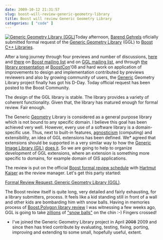 ```yaml
---
date: 2009-10-12 21:31:57
slug: boost-will-review-generic-geometry-library
title: Boost will review Generic Geometry Library
categories: [ "code" ]
---
```


[![Generic Geometry Library (GGL)](/images/logos/ggl-logo.png)](http://trac.osgeo.org/ggl/)Today afternoon, [Barend Gehrels](http://geometrylibrary.geodan.nl/) oficially submitted formal request of the [Generic Geometry Library](http://trac.osgeo.org/ggl) (GGL) to [Boost C++ Libraries](http://www.boost.org/).





After a long journey through four previews and number of discussions, [here](http://www.google.com/search?q=ggl+site%3Alists.boost.org) and [there](http://www.google.com/search?hl=en&q=%22generic+geometry+library%22+site%3Alists.boost.org) on [Boost mailing list](http://lists.boost.org/) and on [GGL mailing list](http://lists.osgeo.org/mailman/listinfo/ggl), and through [the library presentation](http://trac.osgeo.org/ggl/wiki/BoostCon) at [BoostCon](http://www.boostcon.com/)'08 and hard work on application of improvements to design and implementation contributed by previews reviewers and also by growing community of users, the [Generic](http://en.wikipedia.org/wiki/Generic_programming) Geometry Library project finally has got his D-Day. Today official request has been posted to the Boost Community.





The design of the GGL library is stable. The library provides a variety of coherent functionality. Given that, the library has matured enough for formal review. Fair enough.





The Generic [Geometry](http://tsusiatsoftware.net/jts/jts-links.html) Library is considered as a general purpose library which is not bound to any specific domain. I believe this goal has been achieved very well. However, every use of a software library is a domain-specific use. Thus, next to built-in features, [agnosticism](http://en.wiktionary.org/wiki/agnostic) (computing) and extensibility, an idea of GGL extensions has been defined. We* agreed that extensions should be supported in a very similar way to how the [Generic Image Library (GIL)](http://opensource.adobe.com/wiki/display/gil/Generic+Image+Library) [does it](http://gil-contributions.googlecode.com/). So we are going to help to organize development of GGL extensions, where an extension is something more specific to domains, for example domain of GIS applications.





The review is put on the official [Boost formal review schedule](http://www.boost.org/community/review_schedule.html) with [Hartmut Kaiser](http://beta.boost.org/users/people/hartmut_kaiser.html) as the review manager. Let's get this party started:





[Formal Review Request: Generic Geometry Library (GGL)](http://thread.gmane.org/gmane.comp.lib.boost.devel/194678).





The Boost review itself is quite long, very detailed and fairly exhausting, for a library submitters, process. It feels like a kid standing still in front of a wall and other kids are bombarding him with snow balls. Having in memories process of [Boost.Polygon library review](http://lists.boost.org/boost-announce/2009/08/0234.php) I was witnessing a few weeks ago, GGL is going to take [zillions](http://lists.boost.org/Archives/boost/2009/08/index.php) of ["snow balls"](http://lists.boost.org/Archives/boost/2009/09/index.php) on the chin :-) Fingers crossed!





* I've joined the Generic Geometry Library project in April <del>2008</del> 2009 and since then has tried contribute by evaluating, testing, fixing, porting, improving and extending to some small, hopefully useful, extent.
